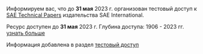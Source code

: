 Информируем вас, что до **31 мая** 2023 г. организован тестовый доступ к [SAE Technical Papers](https://saemobilus.sae.org/search/ "до 31 мая 2023 года") издательства SAE International.  

Ресурс доступен до **31 мая** 2023 г. Глубина доступа: 1906 - 2023 гг. [узнать больше](/more/2023.03.23_SAE_Technical_Papers.docx)

Информация добавлена в раздел [тестовый доступ](/Restmp.html)
